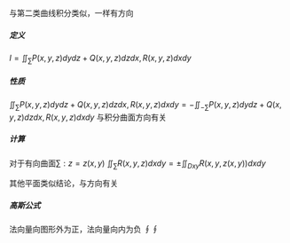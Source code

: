 与第二类曲线积分类似，一样有方向

##### 定义
$I=\iint_{\sum}P(x,y,z)dydz+Q(x,y,z)dzdx,R(x,y,z)dxdy$

##### 性质
$\iint_{\sum}P(x,y,z)dydz+Q(x,y,z)dzdx,R(x,y,z)dxdy=-\iint_{-\sum}P(x,y,z)dydz+Q(x,y,z)dzdx,R(x,y,z)dxdy$
与积分曲面方向有关


##### 计算
对于有向曲面$\sum:z =z(x,y)$
$\iint_{\sum}R(x,y,z)dxdy=\pm \iint_{Dxy}R(x,y,z(x,y))dxdy$


其他平面类似结论，与方向有关


##### 高斯公式
法向量向图形外为正，法向量向内为负
$\oint\oint$